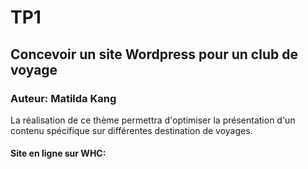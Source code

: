 # TP1

## Concevoir un site Wordpress pour un club de voyage

### Auteur: Matilda Kang

La réalisation de ce thème permettra d'optimiser la présentation d'un contenu spécifique sur différentes destination de voyages.

#### Site en ligne sur WHC:
